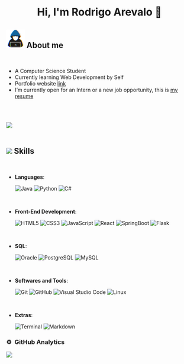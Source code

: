 <div align="center">
<h1 align="center">Hi, I'm Rodrigo Arevalo 👋</h1>
</div>
<!--<img src=""> <!-- Poner banner llamativo-->

## <picture><img src = "https://github.com/0xAbdulKhalid/0xAbdulKhalid/raw/main/assets/mdImages/about_me.gif" width = 50px></picture> **About me**

<br>

- A Computer Science Student
- Currently learning Web Development by Self
- Portfolio website [link](https://www.google.com/search?q=not+ready&tbm=isch&ved=2ahUKEwidtuXN98eEAxWBEt4AHb3zD78Q2-cCegQIABAA&oq=not+ready&gs_lp=EgNpbWciCW5vdCByZWFkeTIFEAAYgAQyBRAAGIAEMgQQABgeMgQQABgeMgQQABgeMgQQABgeMgQQABgeMgQQABgeMgQQABgeMgQQABgeSK0fUOQNWJEccAB4AJABAJgBkwGgAYIJqgEEMC4xMLgBA8gBAPgBAYoCC2d3cy13aXotaW1nwgIEECMYJ8ICCBAAGIAEGLEDwgILEAAYgAQYsQMYgwHCAgoQABiABBiKBRhDiAYB&sclient=img&ei=HvTbZZ2vKoGl-LYPvee_-As&bih=695&biw=1536#imgrc=DwdkbLz57sk4WM)
- I’m currently open for an Intern or a new job opportunity, this is [my resume]()

<br><br>

<img src="https://user-images.githubusercontent.com/73097560/115834477-dbab4500-a447-11eb-908a-139a6edaec5c.gif"><br><br>

## <img src="https://media2.giphy.com/media/QssGEmpkyEOhBCb7e1/giphy.gif?cid=ecf05e47a0n3gi1bfqntqmob8g9aid1oyj2wr3ds3mg700bl&rid=giphy.gif" width ="25"><b> Skills</b>
<br>

<p align="center">

- **Languages**:
    
    ![Java](https://img.shields.io/badge/Java-%23B32629?style=for-the-badge)
    ![Python](https://img.shields.io/badge/Python%20-%2314354C.svg?style=for-the-badge&logo=python&logoColor=white)
    ![C#](https://img.shields.io/badge/C%23-%23512BD4?style=for-the-badge&logo=c%23)

<br>   
    
- **Front-End Development**:

  ![HTML5](https://img.shields.io/badge/HTML5%20-%23E34F26.svg?style=for-the-badge&logo=html5&logoColor=white)
  ![CSS3](https://img.shields.io/badge/CSS%20-%231572B6.svg?style=for-the-badge&logo=css3&logoColor=white)
  ![JavaScript](https://img.shields.io/badge/JavaScript%20-%23F7DF1E.svg?style=for-the-badge&logo=javascript&logoColor=black)
  ![React](https://img.shields.io/badge/React-%2361DAFB?style=for-the-badge&logo=react&logoColor=black)
  ![SpringBoot](https://img.shields.io/badge/Spring_Boot-%236DB33F?style=for-the-badge&logo=springboot&logoColor=white)
  ![Flask](https://img.shields.io/badge/Flask-%23000000?style=for-the-badge&logo=flask&logoColor=white)

<br>

- **SQL**:

  ![Oracle](https://img.shields.io/badge/Oracle-%23F80000?style=for-the-badge&logo=oracle&logoColor=white)
  ![PostgreSQL](https://img.shields.io/badge/PostgreSQL-%234169E1?style=for-the-badge&logo=postgresql&logoColor=white)
  ![MySQL](https://img.shields.io/badge/MySQL-%234479A1?style=for-the-badge&logo=mysql&logoColor=white)
    
<br>

- **Softwares and Tools**:

    ![Git](https://img.shields.io/badge/git-%23F05033.svg?style=for-the-badge&logo=git&logoColor=white)
    ![GitHub](https://img.shields.io/badge/github-%23121011.svg?style=for-the-badge&logo=github&logoColor=white)
    ![Visual Studio Code](https://img.shields.io/badge/Visual%20Studio%20Code-0078d7.svg?style=for-the-badge&logo=visual-studio-code&logoColor=white)
    ![Linux](https://img.shields.io/badge/Linux-FCC624?style=for-the-badge&logo=linux&logoColor=black) 

<br>

- **Extras**:

    ![Terminal](https://img.shields.io/badge/Terminal-%23054020?style=for-the-badge&logo=gnu-bash&logoColor=white)
    ![Markdown](https://img.shields.io/badge/markdown-%23000000.svg?style=for-the-badge&logo=markdown&logoColor=white)   


</p>



### ⚙️ &nbsp;GitHub Analytics

<p>
<a href="https://github.com/Rodrigo-Arevalo-G">
  <img height="180em" src="https://github-readme-stats-eight-theta.vercel.app/api/top-langs/?username=Rodrigo-Arevalo-G&layout=compact&langs_count=8&theme=algolia"/>
</a>
</p>
